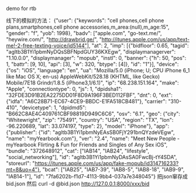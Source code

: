 demo for rtb

线下的模拟的方法：
{"user": {"keywords": "cell phones,cell phone plans,smartphones,cell phone accessories,m_area:(null),m_age:15", "gender": "f", "yob": 1998}, "badv": ["apple.com", "go-text.me/", "heywire.com/", "http://drawbrid.ge/", "http://itunes.apple.com/us/app/text-me!-2-free-texting-voice/id5144"], "at": 2, "imp": [{"bidfloor": 0.65, "tagid": "agltb3B1Yi1pbmNyDQsSBFNpdGUY36KXEgw", "displaymanagerver": "1.10.0.0", "displaymanager": "mopub", "instl": 0, "banner": {"h": 50, "pos": 1, "battr": [9, 10], "api": [3], "w": 320, "btype": [4]}, "id": "1"}], "device": {"os": "iOS", "language": "en", "ua": "Mozilla/5.0 (iPhone; U; CPU iPhone 6_1 like Mac OS X; en-us) AppleWebKit/528.18 (KHTML, like Gecko) Mobile/7E18 Grindr/1.8.5 (iPhone3,1/6.1)", "ip": "68.238.151.164", "make": "Apple", "connectiontype": 0, "js": 1, "dpidsha1": "32FDE3D91B2EA2275DD01F8D9A196F3BED112FBF", "dnt": 0, "ext": {"idfa": "A6C28B71-EC67-4CE9-BBDC-E1FA518CB481"}, "carrier": "310-410", "devicetype": 1, "dpidmd5": "B662C8AE4C409761CBF98819D949C6C6", "osv": "6.1", "geo": {"city": "Whitewright", "zip": "75491", "country": "USA", "region": "TX", "lon": -96.220689, "lat": 33.074197, "type": 2}, "model": "iPhone"}, "app": {"publisher": {"id": "agltb3B1Yi1pbmNyEAsSB0FjY291bnQYzdeVEgw", "name": "myYearbook.com"}, "ver": "2.4", "name": "Meet New People - myYearbook Flirting & Fun for Friends and Singles of Any Sex iOS", "bundle": "372648912", "cat": ["IAB14", "IAB24", "lifestyle", "social_networking"], "id": "agltb3B1Yi1pbmNyDAsSA0FwcBj-tY4SDA", "storeurl": "https://itunes.apple.com/us/app/fake-mopub/id314716233?mt=8&uo=4"}, "bcat": ["IAB25", "IAB7-39", "IAB8-5", "IAB8-18", "IAB9-9", "IAB14-1"], "id": "7fa6202b-f1d7-4113-9bb4-037a7e348045"}
把json窜存成bid.json
然后 curl -d @bid.json http://127.0.0.1:8000/xxx/bid